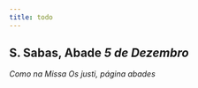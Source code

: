 ```yaml
---
title: todo
---
```

<h2 class="text-center">S. Sabas, Abade <em>5 de Dezembro</em></h2>

<em>Como na Missa Os justi, página abades</em>